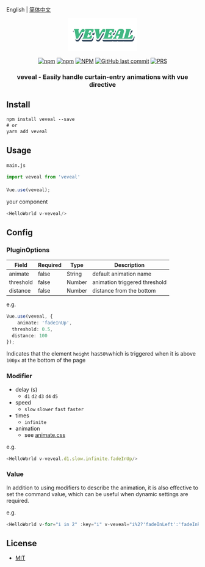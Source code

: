 English | [简体中文](./README.md)

<p align="center"><img width="180" src="./logo.png"></p>
<p align="center">
  <a href="#"><img alt="npm" src="https://img.shields.io/npm/v/veveal?style=flat-square"></a>
    <a href="#"><img alt="npm" src="https://img.shields.io/npm/dt/veveal?style=flat-square"></a>
  <a href="#"><img alt="NPM" src="https://img.shields.io/npm/l/veveal?style=flat-square"></a>
  <a href="#"><img alt="GitHub last commit" src="https://img.shields.io/github/last-commit/boenfu/veveal?style=flat-square"></a>
  <a href="http://makeapullrequest.com"><img alt="PRS" src="https://img.shields.io/badge/PRs-welcome-brightgreen.svg?style=flat-square"></a>
</p>

<h3 align="center">veveal - Easily handle curtain-entry animations with vue directive</h3>

## Install

```shell
npm install veveal --save
# or
yarn add veveal
```

## Usage

`main.js` 

```javascript
import veveal from 'veveal'

Vue.use(veveal);
```

your component

```typescript
<HelloWorld v-veveal/>
```

## Config

### PluginOptions

| **Field** | **Required** | **Type** | **Description**               |
| --------- | ------------ | -------- | ----------------------------- |
| animate   | false        | String   | default animation name        |
| threshold | false        | Number   | animation triggered threshold |
| distance  | false        | Number   | distance from the bottom      |

e.g.

```typescript
Vue.use(veveal, {
	animate: 'fadeInUp',
  threshold: 0.5,
  distance: 100
});
```

Indicates that the element `height` has` 50% `which is triggered when it is above` 100px` at the bottom of the page



### Modifier

- delay (s)
  - `d1` `d2` `d3` `d4` `d5`
- speed
  - `slow` `slower` `fast` `faster`
- times
  - `infinite`
- animation
  - see [animate.css](https://github.com/daneden/animate.css/#animations)

e.g.

```typescript
<HelloWorld v-veveal.d1.slow.infinite.fadeInUp/>
```



### Value

In addition to using modifiers to describe the animation, it is also effective to set the command value, which can be useful when dynamic settings are required.

e.g.

```typescript
<HelloWorld v-for="i in 2" :key="i" v-veveal="i%2?'fadeInLeft':'fadeInRight'" />
```

## License

- [MIT](https://opensource.org/licenses/MIT)